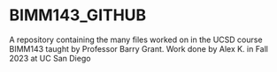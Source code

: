 # BIMM143_GITHUB
A repository containing the many files worked on in the UCSD course BIMM143 taught by Professor Barry Grant. Work done by Alex K. in Fall 2023 at UC San Diego
